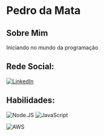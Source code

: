 # Pedro da Mata


## Sobre Mim
Iniciando no mundo da programação

## Rede Social:
[![LinkedIn](https://img.shields.io/badge/LinkedIn-000?style=for-the-badge&logo=linkedin&logoColor=0E76A8)](https://www.linkedin.com/in/pedro-da-mata-645638a9/)

## Habilidades:
![Node.JS](https://img.shields.io/badge/Node.js-550063?style=for-the-badge&logo=node.js&logoColor=white)
![JavaScript](https://img.shields.io/badge/logo-javascript-blue?logo=javascript)

![AWS](https://img.shields.io/badge/AWS-%23FF9900.svg?style=for-the-badge&logo=amazon-aws&logoColor=30A3DC)
